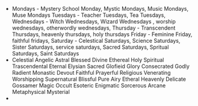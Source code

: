 - Mondays - Mystery School Monday, Mystic Mondays, Music Mondays, Muse Mondays
  Tuesdays - Teacher Tuesdays, Tea Tuesdays, 
  Wednesdays - Witch Wednesdays, Wizard Wednesdays , worship wednesdays, otherwordly wednesdays, 
  Thursday - Transcendent Thursdays, heavenly thursdays, holy thursdays
  Friday - Feminine Friday, faithful fridays,
  Saturday - Celestical Saturdays, Science Saturdays, Sister Saturdays, service saturdays, Sacred Saturdays, Spritual Saturdays, Saint Saturdays
- Celestial
  Angelic
  Astral
  Blessed
  Divine
  Ethereal
  Holy
  Spiritual
  Trascendental
  Eternal
  Elysian
  Sacred
  Glofieid
  Glory
  Consecrated
  Godly
  Radient
  Monastic
  Devout
  Faithful
  Prayerful
  Religious
  Venerating
  Worshipping
  Supernatural
  Blissful
  Pure
  Airy
  Etheral
  Heavenly
  Delicate
  Gossamer
  Magic
  Occult
  Esoteric
  Enigmatic
  Sorcerous
  Arcane
  Metaphysical
  Mysterial
-